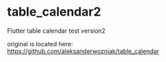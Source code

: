 # table_calendar2
Flutter table calendar test version2

original is located here:
https://github.com/aleksanderwozniak/table_calendar
